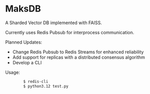 # MaksDB

A Sharded Vector DB implemented with FAISS.

Currently uses Redis Pubsub for interprocess communication. 

Planned Updates:

- Change Redis Pubsub to Redis Streams for enhanced reliability
- Add support for replicas with a distributed consensus algorithm
- Develop a CLI  


Usage:

```bash
        $ redis-cli
        $ python3.12 test.py

```
